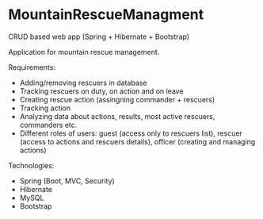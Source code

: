 # MountainRescueManagment
CRUD based web app (Spring + Hibernate + Bootstrap)

Application for mountain rescue management.

Requirements:
- Adding/removing rescuers in database
- Tracking rescuers on duty, on action and on leave
- Creating rescue action (assingning commander + rescuers)
- Tracking action
- Analyzing data about actions, results, most active rescuers, commanders etc.
- Different roles of users: guest (access only to rescuers list), rescuer (access to actions and rescuers details), officer (creating and managing actions)

Technologies:
- Spring (Boot, MVC, Security)
- Hibernate
- MySQL
- Bootstrap
